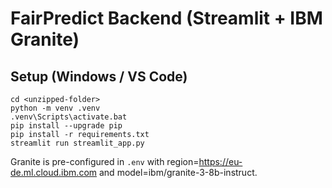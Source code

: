 # FairPredict Backend (Streamlit + IBM Granite)

## Setup (Windows / VS Code)
```
cd <unzipped-folder>
python -m venv .venv
.venv\Scripts\activate.bat
pip install --upgrade pip
pip install -r requirements.txt
streamlit run streamlit_app.py
```
Granite is pre-configured in `.env` with region=https://eu-de.ml.cloud.ibm.com and model=ibm/granite-3-8b-instruct.
